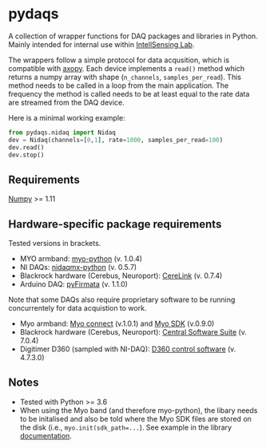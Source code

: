 # pydaqs

A collection of wrapper functions for DAQ packages and libraries in Python.
Mainly intended for internal use within [IntellSensing Lab](http://www.intellsensing.com/).

The wrappers follow a simple protocol for data acqusition, which is compatible with [axopy](https://github.com/axopy/axopy).
Each device implements a `read()` method which returns a numpy array with shape (`n_channels`, `samples_per_read`). This method needs to be called in a loop from the main application. The frequency the method is called needs to be at least equal to the rate data are streamed from the DAQ device.

Here is a minimal working example:

```python
from pydaqs.nidaq import Nidaq
dev = Nidaq(channels=[0,1], rate=1000, samples_per_read=100)
dev.read()
dev.stop()
```


## Requirements
[Numpy](https://github.com/numpy/numpy) >= 1.11

## Hardware-specific package requirements
Tested versions in brackets.
* MYO armband: [myo-python](https://github.com/NiklasRosenstein/myo-python) (v. 1.0.4)
* NI DAQs: [nidaqmx-python](https://github.com/ni/nidaqmx-python) (v. 0.5.7)
* Blackrock hardware (Cerebus, Neuroport): [CereLink](https://github.com/dashesy/CereLink) (v. 0.7.4)
* Arduino DAQ: [pyFirmata](https://github.com/tino/pyFirmata) (v. 1.1.0)

Note that some DAQs also require proprietary software to be running concurrentely for data acquistion to work.

* Myo armband: [Myo connect](https://support.getmyo.com/hc/en-us/articles/360018409792-Myo-Connect-SDK-and-firmware-downloads) (v.1.0.1) and [Myo SDK](https://support.getmyo.com/hc/en-us/articles/360018409792-Myo-Connect-SDK-and-firmware-downloads) (v.0.9.0)
* Blackrock hardware (Cerebus, Neuroport): [Central Software Suite](https://blackrockmicro.com/technical-support/software-downloads/) (v. 7.0.4)
* Digitimer D360 (sampled with NI-DAQ): [D360 control software](https://digitimer.com/products/human-neurophysiology/isolated-amplifiers-emg-eeg/d360-8-channel-patient-amplifier/#Downloads) (v. 4.7.3.0)

## Notes
* Tested with Python >= 3.6
* When using the Myo band (and therefore myo-python), the libary needs to be initalised and also be told where the Myo SDK files are stored on the disk (i.e., `myo.init(sdk_path=...`). See example in the library [documentation](https://github.com/NiklasRosenstein/myo-python#example).
